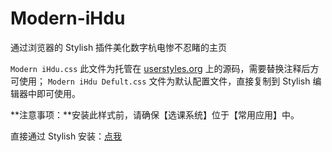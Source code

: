 # Modern-iHdu
通过浏览器的 Stylish 插件美化数字杭电惨不忍睹的主页

`Modern iHdu.css` 此文件为托管在 [userstyles.org](userstyles.org) 上的源码，需要替换注释后方可使用；
`Modern iHdu Defult.css` 文件为默认配置文件，直接复制到 Stylish 编辑器中即可使用。

**注意事项：**安装此样式前，请确保【选课系统】位于【常用应用】中。

直接通过 Stylish 安装：[点我](https://userstyles.org/styles/124778/modern-ihdu)
